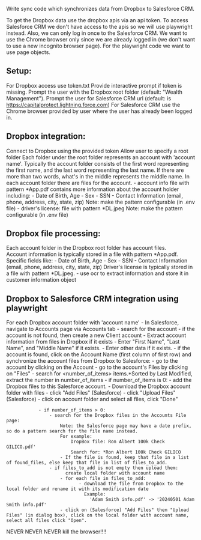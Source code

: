 

Write sync code which synchronizes data from Dropbox to Salesforce CRM.

To get the Dropbox data use the dropbox apis via an api token.
To access Salesforce CRM we don't have access to the apis so we will use playwright instead. 
Also, we can only log in once to the Salesforce CRM.
We want to use the Chrome browser only since we are already logged in (we don't want to use a new incognito browser page).
For the playwright code we want to use page objects.

## Setup:
For Dropbox access use token.txt
Provide interactive prompt if token is missing.
Prompt the user with the Dropbox root folder (default: "Wealth Management").
Prompt the user for Salesforce CRM url (default: is https://capitalprotect.lightning.force.com)
For Salesforce CRM use the Chrome browser provided by user where the user has already been logged in.

## Dropbox integration:
Connect to Dropbox using the provided token
Allow user to specify a root folder 
Each folder under the root folder represents an account with 'account name'.  Typically the account folder consists of the first word representing the first name, and the last word representing the last name. If there are more than two words, what's in the middle represents the middle name.
In each account folder there are files for the account. 
    - account info file with pattern *App.pdf contains more information about the account holder including: 
            - Date of Birth, Age
            - Sex
            - SSN
            - Contact Information (email, phone, address, city, state, zip)
            Note: make the pattern configurable (in .env file)
    - driver's license: file with pattern *DL.jpeg
            Note: make the pattern configurable (in .env file)

## Dropbox file processing:
Each account folder in the Dropbox root folder has account files.  
Account information is typically stored in a file with pattern *App.pdf.
            Specific fields like:
                - Date of Birth, Age
                - Sex
                - SSN
                - Contact Information (email, phone, address, city, state, zip)
Driver's license is typically stored in a file with pattern *DL.jpeg.
                - use ocr to extract information and store it in customer information object

## Dropbox to Salesforce CRM integration using playwright 
For each Dropbox account folder with 'account name'
    - In Salesforce, navigate to Accounts page via Accounts tab
    - search for the account 
        - if the account is not found, then create a new Client account
            - Extract account information from files in Dropbox if it exists
            - Enter "First Name", "Last Name", and "Middle Name" if it exists.
            - Enter other data if it exists.
        - if the account is found, click on the Account Name (first column of first row) and synchronize the account files from Dropbox to Salesforce:
            - go to the account by clicking on the Account
            - go to the account's Files by clicking on "Files"
            - search for <number_of_items> items.*Sorted by Last Modified, extract the number in number_of_items
                - if number_of_items is 0:
                     - add the Dropbox files to this Salesforce account. 
                        - Download the Dropbox account folder with files
                        - click "Add Files" (Salesforce)
                        - click "Upload Files" (Salesforce)
                        - click on account folder and select all files, click "Done"

                - if number_of_items > 0:
                    - search for the Dropbox files in the Accounts File page:
                        Note: the Salesforce page may have a date prefix, so do a pattern search for the file name instead. 
                        For example: 
                            DropBox file: Ron Albert 100k Check GILICO.pdf'
                            Search for: *Ron Albert 100k Check GILICO
                        - If the file is found, keep that file in a list of found_files, else keep that file in list of files_to_add.
                    - if files_to_add is not empty then upload them:
                          create local folder with account name
                        - for each file in files_to_add:
                               - download the file from Dropbox to the local folder and rename it with its modification date 
                                 Example:
                                   'Adam Smith info.pdf' -> '20240501 Adam Smith info.pdf'
                        - click on (Salesforce) "Add Files" then "Upload Files" (in dialog box), click on the local folder with account name, select all files click "Open".








NEVER NEVER NEVER kill the browser!!!!
